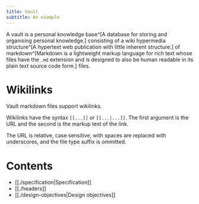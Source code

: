 ```yaml
---
title: Vault
subtitle: An example
---
```


A vault is a personal knowledge base^[A database for storing and organising personal knowledge.]
consisting of a wiki hypermedia structure^[A hypertext web publication with little inherent structure.]
of markdown^[Markdown is a lightweight markup language for rich text whose files have the `.md` extension and is designed to also be human readable in its plain text source code form.] files.

# Wikilinks

Vault markdown files support wikilinks.

Wikilinks have the syntax `[[...]]` or `[[...|...]]`.
The first argument is the URL and the second is the markup text of the link.

The URL is relative, case sensitive, with spaces are replaced with underscores, and the file type suffix is ommitted.

# Contents

* [[./specification|Specification]]
* [[./headers]]
* [[./design-objectives|Design objectives]]
